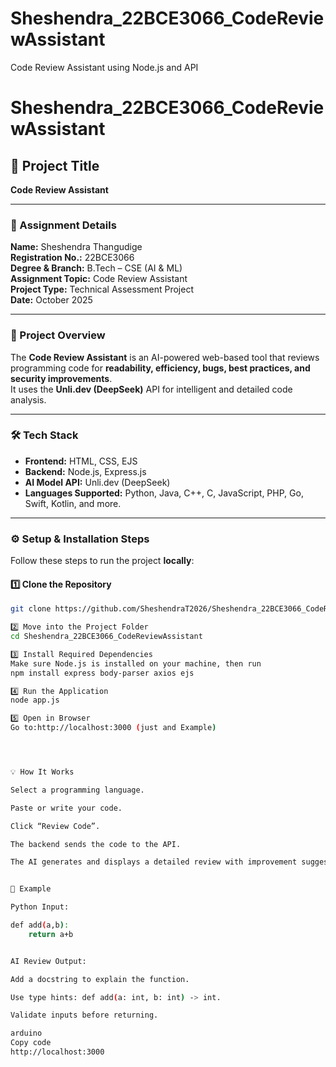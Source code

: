 # Sheshendra_22BCE3066_CodeReviewAssistant
Code Review Assistant using Node.js and API

# Sheshendra_22BCE3066_CodeReviewAssistant

## 🧠 Project Title
**Code Review Assistant**

---

### 📄 Assignment Details
**Name:** Sheshendra Thangudige  
**Registration No.:** 22BCE3066  
**Degree & Branch:** B.Tech – CSE (AI & ML)  
**Assignment Topic:** Code Review Assistant  
**Project Type:** Technical Assessment Project  
**Date:** October 2025  

---

### 🚀 Project Overview
The **Code Review Assistant** is an AI-powered web-based tool that reviews programming code for **readability, efficiency, bugs, best practices, and security improvements**.  
It uses the **Unli.dev (DeepSeek)** API for intelligent and detailed code analysis.

---

### 🛠️ Tech Stack
- **Frontend:** HTML, CSS, EJS  
- **Backend:** Node.js, Express.js  
- **AI Model API:** Unli.dev (DeepSeek)  
- **Languages Supported:** Python, Java, C++, C, JavaScript, PHP, Go, Swift, Kotlin, and more.

---

### ⚙️ Setup & Installation Steps

Follow these steps to run the project **locally**:

#### 1️⃣ Clone the Repository
```bash
git clone https://github.com/SheshendraT2026/Sheshendra_22BCE3066_CodeReviewAssistant

2️⃣ Move into the Project Folder
cd Sheshendra_22BCE3066_CodeReviewAssistant

3️⃣ Install Required Dependencies
Make sure Node.js is installed on your machine, then run
npm install express body-parser axios ejs

4️⃣ Run the Application
node app.js

5️⃣ Open in Browser
Go to:http://localhost:3000 (just and Example)




💡 How It Works

Select a programming language.

Paste or write your code.

Click “Review Code”.

The backend sends the code to the API.

The AI generates and displays a detailed review with improvement suggestions.


🧩 Example

Python Input:

def add(a,b):
    return a+b


AI Review Output:

Add a docstring to explain the function.

Use type hints: def add(a: int, b: int) -> int.

Validate inputs before returning.

arduino
Copy code
http://localhost:3000
